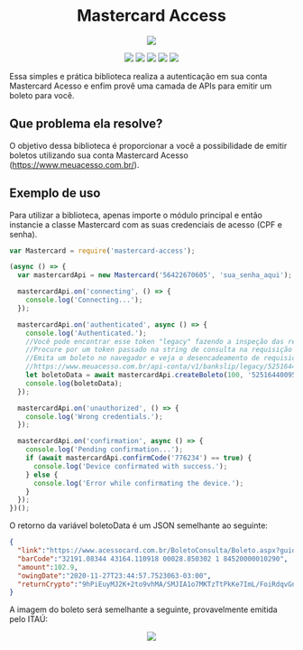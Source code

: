 <h1 align="center">Mastercard Access</h1>

<p align="center">
    <img src="https://nodei.co/npm/mastercard-access.png?downloads=true&downloadRank=true&stars=true"/>
</p>

<p align="center">
<img src="https://badgen.net/npm/v/mastercard-access"/>
<img src="https://badgen.net/npm/dt/mastercard-access"/>
<img src="https://badgen.net/npm/license/mastercard-access"/>
<img src="https://badgen.net/npm/types/mastercard-access"/>
<img src="https://badgen.net/badge/author/MurylloEx/red?icon=label"/>
</p>

Essa simples e prática biblioteca realiza a autenticação em sua conta Mastercard Acesso e enfim provê uma camada de APIs para emitir um boleto para você.

## Que problema ela resolve?

O objetivo dessa biblioteca é proporcionar a você a possibilidade de emitir boletos utilizando sua conta Mastercard Acesso (https://www.meuacesso.com.br/).

## Exemplo de uso

Para utilizar a biblioteca, apenas importe o módulo principal e então instancie a classe Mastercard com as suas credenciais de acesso (CPF e senha). 

```javascript
var Mastercard = require('mastercard-access');

(async () => {
  var mastercardApi = new Mastercard('56422670605', 'sua_senha_aqui');

  mastercardApi.on('connecting', () => {
    console.log('Connecting...');
  });

  mastercardApi.on('authenticated', async () => {
    console.log('Authenticated.');
    //Você pode encontrar esse token "legacy" fazendo a inspeção das requisições http na página do MeuAcesso.
    //Procure por um token passado na string de consulta na requisição de boletos.
    //Emita um boleto no navegador e veja o desencadeamento de requisições, você encontrará uma nesse estilo:
    //https://www.meuacesso.com.br/api-conta/v1/bankslip/legacy/52516440095406341690601024997161
    let boletoData = await mastercardApi.createBoleto(100, '52516440095406341690601024997161');
    console.log(boletoData);
  });

  mastercardApi.on('unauthorized', () => {
    console.log('Wrong credentials.');
  });

  mastercardApi.on('confirmation', async () => {
    console.log('Pending confirmation...');
    if (await mastercardApi.confirmCode('776234') == true) {
      console.log('Device confirmated with success.');
    } else {
      console.log('Error while confirmating the device.');
    }
  });
})();
```

O retorno da variável boletoData é um JSON semelhante ao seguinte:

```json
{
  "link":"https://www.acessocard.com.br/BoletoConsulta/Boleto.aspx?guidBoleto={03CD32DA-ABDF-40A0-B1A8-F2B5465D6E5F}&imprime=1&numBoleto=62421634",
  "barCode":"32191.08344 43164.110918 00028.850302 1 84520000010290",
  "amount":102.9,
  "owingDate":"2020-11-27T23:44:57.7523063-03:00",
  "returnCrypto":"9hPiEuyMJ2K+2to9vhMA/SMJIA1o7MKTzTtPkKe7ImL/FoiRdqvGnrUdI/3lxt9JY/bU14u72FlihrLVFO6QvBvL55Aiwm8l2LZ5oai3Cgcdw+Xg0ynueUO2aCv8jWsyl54fiQgaQ9X9T2cypfNFktsHe46H7eAAtvWYcLkAXduJlSLUCseOFTJ0TrUU/MKV1/sreW3MkUgzHn5ln4Ybdgp55ePSWnoh8kYodj/yxCzuWUXmet5nq+bJ3JpKWelyKcE/Wp9ptbtC41SEkxD3Wg=="
}
```

A imagem do boleto será semelhante a seguinte, provavelmente emitida pelo ITAÚ:

<p align="center">
  <img src="https://i.imgur.com/yvmbzD1.png"/>
</p>
